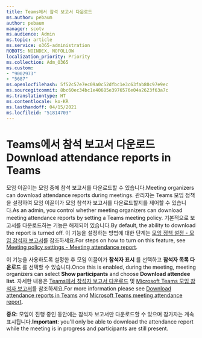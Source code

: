 ```yaml
---
title: Teams에서 참석 보고서 다운로드
ms.author: pebaum
author: pebaum
manager: scotv
ms.audience: Admin
ms.topic: article
ms.service: o365-administration
ROBOTS: NOINDEX, NOFOLLOW
localization_priority: Priority
ms.collection: Adm_O365
ms.custom:
- "9002973"
- "5687"
ms.openlocfilehash: 5f52c57e7ec09a0c52dfbc1e3c63fab80c97e9ec
ms.sourcegitcommit: 8bc60ec34bc1e40685e3976576e04a2623f63a7c
ms.translationtype: HT
ms.contentlocale: ko-KR
ms.lasthandoff: 04/15/2021
ms.locfileid: "51814703"
---
```

# <a name="download-attendance-reports-in-teams"></a><span data-ttu-id="aa11a-102">Teams에서 참석 보고서 다운로드</span><span class="sxs-lookup"><span data-stu-id="aa11a-102">Download attendance reports in Teams</span></span>

<span data-ttu-id="aa11a-103">모임 이끌이는 모임 중에 참석 보고서를 다운로드할 수 있습니다.</span><span class="sxs-lookup"><span data-stu-id="aa11a-103">Meeting organizers can download attendance reports during meetings.</span></span> <span data-ttu-id="aa11a-104">관리자는 Teams 모임 정책을 설정하여 모임 이끌이가 모임 참석자 보고서를 다운로드할지를 제어할 수 있습니다.</span><span class="sxs-lookup"><span data-stu-id="aa11a-104">As an admin, you control whether meeting organizers can download meeting attendance reports by setting a Teams meeting policy.</span></span> <span data-ttu-id="aa11a-105">기본적으로 보고서를 다운로드하는 기능은 해제되어 있습니다.</span><span class="sxs-lookup"><span data-stu-id="aa11a-105">By default, the ability to download the report is turned off.</span></span> <span data-ttu-id="aa11a-106">이 기능을 설정하는 방법에 대한 단계는 [모임 정책 설정 - 모임 참석자 보고서](https://docs.microsoft.com/microsoftteams/meeting-policies-in-teams#meeting-policy-settings---meeting-attendance-report)를 참조하세요.</span><span class="sxs-lookup"><span data-stu-id="aa11a-106">For steps on how to turn on this feature, see  [Meeting policy settings - Meeting attendance report](https://docs.microsoft.com/microsoftteams/meeting-policies-in-teams#meeting-policy-settings---meeting-attendance-report).</span></span>

<span data-ttu-id="aa11a-107">이 기능을 사용하도록 설정한 후 모임 이끌이가 **참석자 표시** 를 선택하고 **참석자 목록 다운로드** 를 선택할 수 있습니다.</span><span class="sxs-lookup"><span data-stu-id="aa11a-107">Once this is enabled, during the meeting, meeting organizers can select  **Show participants**  and choose  **Download attendee list**.</span></span> <span data-ttu-id="aa11a-108">자세한 내용은 [Teams에서 참석자 보고서 다운로드](https://support.office.com/article/download-attendance-reports-in-teams-ae7cf170-530c-47d3-84c1-3aedac74d310) 및 [Microsoft Teams 모임 참석자 보고서](https://docs.microsoft.com/microsoftteams/teams-analytics-and-reports/meeting-attendance-report)를 참조하세요.</span><span class="sxs-lookup"><span data-stu-id="aa11a-108">For more information please see [Download attendance reports in Teams](https://support.office.com/article/download-attendance-reports-in-teams-ae7cf170-530c-47d3-84c1-3aedac74d310) and [Microsoft Teams meeting attendance report](https://docs.microsoft.com/microsoftteams/teams-analytics-and-reports/meeting-attendance-report).</span></span>

<span data-ttu-id="aa11a-109">**중요**: 모임이 진행 중인 동안에는 참석자 보고서만 다운로드할 수 있으며 참가자는 계속 표시됩니다.</span><span class="sxs-lookup"><span data-stu-id="aa11a-109">**Important**: you'll only be able to download the attendance report while the meeting is in progress and participants are still present.</span></span>